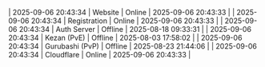| 2025-09-06 20:43:34 | Website | Online | 2025-09-06 20:43:33 |
| 2025-09-06 20:43:34 | Registration | Online | 2025-09-06 20:43:33 |
| 2025-09-06 20:43:34 | Auth Server | Offline | 2025-08-18 09:33:31 |
| 2025-09-06 20:43:34 | Kezan (PvE) | Offline | 2025-08-03 17:58:02 |
| 2025-09-06 20:43:34 | Gurubashi (PvP) | Offline | 2025-08-23 21:44:06 |
| 2025-09-06 20:43:34 | Cloudflare | Online | 2025-09-06 20:43:33 |
